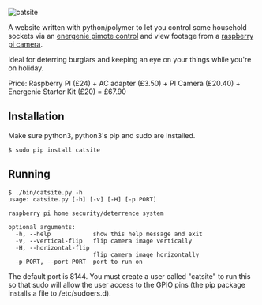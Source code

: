 ![catsite](https://raw.github.com/nuisanceofcats/catsite/master/catsite.png)

A website written with python/polymer to let you control some household sockets via an [energenie pimote control](https://energenie4u.co.uk/index.phpcatalogue/product/ENER002-2PI) and view footage from a [raspberry pi camera](http://www.raspberrypi.org/products/camera-module/).

Ideal for deterring burglars and keeping an eye on your things while you're on holiday.

Price: Raspberry PI (£24) + AC adapter (£3.50) + PI Camera (£20.40) + Energenie Starter Kit (£20) = £67.90

## Installation

Make sure python3, python3's pip and sudo are installed.

```shell
$ sudo pip install catsite
```

## Running

```shell
$ ./bin/catsite.py -h
usage: catsite.py [-h] [-v] [-H] [-p PORT]

raspberry pi home security/deterrence system

optional arguments:
  -h, --help            show this help message and exit
  -v, --vertical-flip   flip camera image vertically
  -H, --horizontal-flip
                        flip camera image horizontally
  -p PORT, --port PORT  port to run on
```

The default port is 8144. You must create a user called "catsite" to run this so that sudo will allow the user access to the GPIO pins (the pip package installs a file to /etc/sudoers.d).
